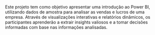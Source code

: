 Este projeto tem como objetivo apresentar uma introdução ao Power BI, utilizando dados de amostra para analisar as vendas e lucros de uma empresa. Através de visualizações interativas e relatórios dinâmicos, os participantes aprenderão a extrair insights valiosos e a tomar decisões informadas com base nas informações analisadas.
